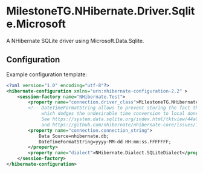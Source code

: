# MilestoneTG.NHibernate.Driver.Sqlite.Microsoft

A NHibernate SQLite driver using Microsoft.Data.Sqlite.

## Configuration

Example configuration template:

``` xml
<?xml version="1.0" encoding="utf-8"?>
<hibernate-configuration xmlns="urn:nhibernate-configuration-2.2" >
	<session-factory name="NHibernate.Test">
		<property name="connection.driver_class">MilestoneTG.NHibernate.Driver.Sqlite.Microsoft.MicrosoftSqliteDriver, MilestoneTG.NHibernate.Driver.Sqlite.Microsoft</property>
		<!-- DateTimeFormatString allows to prevent storing the fact that written date was having kind UTC,
		     which dodges the undesirable time conversion to local done on reads by System.Data.SQLite.
		     See https://system.data.sqlite.org/index.html/tktview/44a0955ea344a777ffdbcc077831e1adc8b77a36
		     and https://github.com/nhibernate/nhibernate-core/issues/1362 -->
		<property name="connection.connection_string">
			Data Source=nhibernate.db;
			DateTimeFormatString=yyyy-MM-dd HH:mm:ss.FFFFFFF;
		</property>
		<property name="dialect">NHibernate.Dialect.SQLiteDialect</property>
	</session-factory>
</hibernate-configuration>
```
